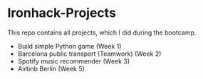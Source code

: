 # Ironhack-Projects

This repo contains all projects, which I did during the bootcamp.


* Build simple Python game (Week 1)
* Barcelona public transport (Teamwork) (Week 2)
* Spotify music recommender (Week 3)
* Airbnb Berlin  (Week 5)
